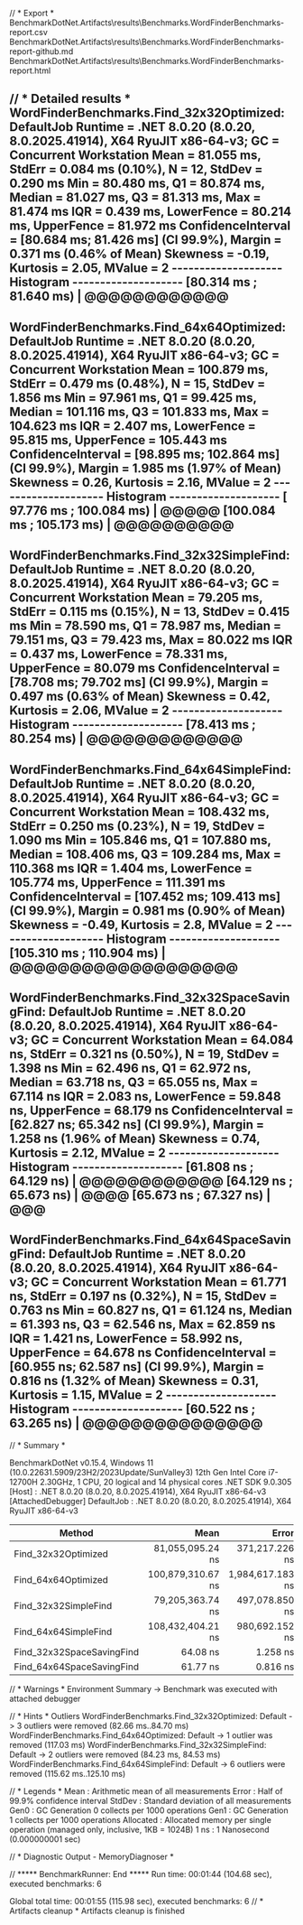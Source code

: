 
// * Export *
  BenchmarkDotNet.Artifacts\results\Benchmarks.WordFinderBenchmarks-report.csv
  BenchmarkDotNet.Artifacts\results\Benchmarks.WordFinderBenchmarks-report-github.md
  BenchmarkDotNet.Artifacts\results\Benchmarks.WordFinderBenchmarks-report.html

// * Detailed results *
WordFinderBenchmarks.Find_32x32Optimized: DefaultJob
Runtime = .NET 8.0.20 (8.0.20, 8.0.2025.41914), X64 RyuJIT x86-64-v3; GC = Concurrent Workstation
Mean = 81.055 ms, StdErr = 0.084 ms (0.10%), N = 12, StdDev = 0.290 ms
Min = 80.480 ms, Q1 = 80.874 ms, Median = 81.027 ms, Q3 = 81.313 ms, Max = 81.474 ms
IQR = 0.439 ms, LowerFence = 80.214 ms, UpperFence = 81.972 ms
ConfidenceInterval = [80.684 ms; 81.426 ms] (CI 99.9%), Margin = 0.371 ms (0.46% of Mean)
Skewness = -0.19, Kurtosis = 2.05, MValue = 2
-------------------- Histogram --------------------
[80.314 ms ; 81.640 ms) | @@@@@@@@@@@@
---------------------------------------------------

WordFinderBenchmarks.Find_64x64Optimized: DefaultJob
Runtime = .NET 8.0.20 (8.0.20, 8.0.2025.41914), X64 RyuJIT x86-64-v3; GC = Concurrent Workstation
Mean = 100.879 ms, StdErr = 0.479 ms (0.48%), N = 15, StdDev = 1.856 ms
Min = 97.961 ms, Q1 = 99.425 ms, Median = 101.116 ms, Q3 = 101.833 ms, Max = 104.623 ms
IQR = 2.407 ms, LowerFence = 95.815 ms, UpperFence = 105.443 ms
ConfidenceInterval = [98.895 ms; 102.864 ms] (CI 99.9%), Margin = 1.985 ms (1.97% of Mean)
Skewness = 0.26, Kurtosis = 2.16, MValue = 2
-------------------- Histogram --------------------
[ 97.776 ms ; 100.084 ms) | @@@@@
[100.084 ms ; 105.173 ms) | @@@@@@@@@@
---------------------------------------------------

WordFinderBenchmarks.Find_32x32SimpleFind: DefaultJob
Runtime = .NET 8.0.20 (8.0.20, 8.0.2025.41914), X64 RyuJIT x86-64-v3; GC = Concurrent Workstation
Mean = 79.205 ms, StdErr = 0.115 ms (0.15%), N = 13, StdDev = 0.415 ms
Min = 78.590 ms, Q1 = 78.987 ms, Median = 79.151 ms, Q3 = 79.423 ms, Max = 80.022 ms
IQR = 0.437 ms, LowerFence = 78.331 ms, UpperFence = 80.079 ms
ConfidenceInterval = [78.708 ms; 79.702 ms] (CI 99.9%), Margin = 0.497 ms (0.63% of Mean)
Skewness = 0.42, Kurtosis = 2.06, MValue = 2
-------------------- Histogram --------------------
[78.413 ms ; 80.254 ms) | @@@@@@@@@@@@@
---------------------------------------------------

WordFinderBenchmarks.Find_64x64SimpleFind: DefaultJob
Runtime = .NET 8.0.20 (8.0.20, 8.0.2025.41914), X64 RyuJIT x86-64-v3; GC = Concurrent Workstation
Mean = 108.432 ms, StdErr = 0.250 ms (0.23%), N = 19, StdDev = 1.090 ms
Min = 105.846 ms, Q1 = 107.880 ms, Median = 108.406 ms, Q3 = 109.284 ms, Max = 110.368 ms
IQR = 1.404 ms, LowerFence = 105.774 ms, UpperFence = 111.391 ms
ConfidenceInterval = [107.452 ms; 109.413 ms] (CI 99.9%), Margin = 0.981 ms (0.90% of Mean)
Skewness = -0.49, Kurtosis = 2.8, MValue = 2
-------------------- Histogram --------------------
[105.310 ms ; 110.904 ms) | @@@@@@@@@@@@@@@@@@@
---------------------------------------------------

WordFinderBenchmarks.Find_32x32SpaceSavingFind: DefaultJob
Runtime = .NET 8.0.20 (8.0.20, 8.0.2025.41914), X64 RyuJIT x86-64-v3; GC = Concurrent Workstation
Mean = 64.084 ns, StdErr = 0.321 ns (0.50%), N = 19, StdDev = 1.398 ns
Min = 62.496 ns, Q1 = 62.972 ns, Median = 63.718 ns, Q3 = 65.055 ns, Max = 67.114 ns
IQR = 2.083 ns, LowerFence = 59.848 ns, UpperFence = 68.179 ns
ConfidenceInterval = [62.827 ns; 65.342 ns] (CI 99.9%), Margin = 1.258 ns (1.96% of Mean)
Skewness = 0.74, Kurtosis = 2.12, MValue = 2
-------------------- Histogram --------------------
[61.808 ns ; 64.129 ns) | @@@@@@@@@@@@
[64.129 ns ; 65.673 ns) | @@@@
[65.673 ns ; 67.327 ns) | @@@
---------------------------------------------------

WordFinderBenchmarks.Find_64x64SpaceSavingFind: DefaultJob
Runtime = .NET 8.0.20 (8.0.20, 8.0.2025.41914), X64 RyuJIT x86-64-v3; GC = Concurrent Workstation
Mean = 61.771 ns, StdErr = 0.197 ns (0.32%), N = 15, StdDev = 0.763 ns
Min = 60.827 ns, Q1 = 61.124 ns, Median = 61.393 ns, Q3 = 62.546 ns, Max = 62.859 ns
IQR = 1.421 ns, LowerFence = 58.992 ns, UpperFence = 64.678 ns
ConfidenceInterval = [60.955 ns; 62.587 ns] (CI 99.9%), Margin = 0.816 ns (1.32% of Mean)
Skewness = 0.31, Kurtosis = 1.15, MValue = 2
-------------------- Histogram --------------------
[60.522 ns ; 63.265 ns) | @@@@@@@@@@@@@@@
---------------------------------------------------

// * Summary *

BenchmarkDotNet v0.15.4, Windows 11 (10.0.22631.5909/23H2/2023Update/SunValley3)
12th Gen Intel Core i7-12700H 2.30GHz, 1 CPU, 20 logical and 14 physical cores
.NET SDK 9.0.305
  [Host]     : .NET 8.0.20 (8.0.20, 8.0.2025.41914), X64 RyuJIT x86-64-v3 [AttachedDebugger]
  DefaultJob : .NET 8.0.20 (8.0.20, 8.0.2025.41914), X64 RyuJIT x86-64-v3


| Method                    | Mean              | Error            | StdDev           | Gen0       | Gen1      | Allocated   |
|-------------------------- |------------------:|-----------------:|-----------------:|-----------:|----------:|------------:|
| Find_32x32Optimized       |  81,055,095.24 ns |   371,217.226 ns |   289,821.993 ns | 13000.0000 | 1000.0000 | 163647491 B |
| Find_64x64Optimized       | 100,879,310.67 ns | 1,984,617.183 ns | 1,856,412.146 ns | 13000.0000 | 3200.0000 | 164374640 B |
| Find_32x32SimpleFind      |  79,205,363.74 ns |   497,078.850 ns |   415,083.353 ns | 13000.0000 | 3000.0000 | 163690146 B |
| Find_64x64SimpleFind      | 108,432,404.21 ns |   980,692.152 ns | 1,090,036.729 ns | 13000.0000 | 3400.0000 | 164473821 B |
| Find_32x32SpaceSavingFind |          64.08 ns |         1.258 ns |         1.398 ns |     0.0324 |         - |       408 B |
| Find_64x64SpaceSavingFind |          61.77 ns |         0.816 ns |         0.763 ns |     0.0324 |         - |       408 B |

// * Warnings *
Environment
  Summary -> Benchmark was executed with attached debugger

// * Hints *
Outliers
  WordFinderBenchmarks.Find_32x32Optimized: Default  -> 3 outliers were removed (82.66 ms..84.70 ms)
  WordFinderBenchmarks.Find_64x64Optimized: Default  -> 1 outlier  was  removed (117.03 ms)
  WordFinderBenchmarks.Find_32x32SimpleFind: Default -> 2 outliers were removed (84.23 ms, 84.53 ms)
  WordFinderBenchmarks.Find_64x64SimpleFind: Default -> 6 outliers were removed (115.62 ms..125.10 ms)

// * Legends *
  Mean      : Arithmetic mean of all measurements
  Error     : Half of 99.9% confidence interval
  StdDev    : Standard deviation of all measurements
  Gen0      : GC Generation 0 collects per 1000 operations
  Gen1      : GC Generation 1 collects per 1000 operations
  Allocated : Allocated memory per single operation (managed only, inclusive, 1KB = 1024B)
  1 ns      : 1 Nanosecond (0.000000001 sec)

// * Diagnostic Output - MemoryDiagnoser *


// ***** BenchmarkRunner: End *****
Run time: 00:01:44 (104.68 sec), executed benchmarks: 6

Global total time: 00:01:55 (115.98 sec), executed benchmarks: 6
// * Artifacts cleanup *
Artifacts cleanup is finished
